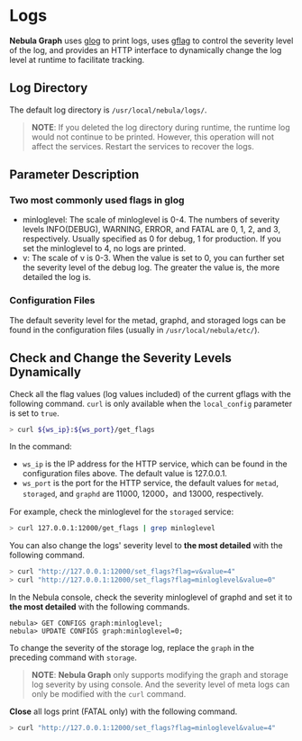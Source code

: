 # Logs

**Nebula Graph** uses [glog](https://github.com/google/glog) to print logs, uses [gflag](https://gflags.github.io/gflags/) to control the severity level of the log, and provides an HTTP interface to dynamically change the log level at runtime to facilitate tracking.

## Log Directory

The default log directory is `/usr/local/nebula/logs/`.

> **NOTE**: If you deleted the log directory during runtime, the runtime log would not continue to be printed. However, this operation will not affect the services. Restart the services to recover the logs.

## Parameter Description

### Two most commonly used flags in glog

- minloglevel: The scale of minloglevel is 0-4. The numbers of severity levels INFO(DEBUG), WARNING, ERROR, and FATAL are 0, 1, 2, and 3, respectively. Usually specified as 0 for debug, 1 for production. If you set the minloglevel to 4, no logs are printed.
- v: The scale of v is 0-3. When the value is set to 0,  you can further set the severity level of the debug log. The greater the value is, the more detailed the log is.

### Configuration Files

The default severity level for the metad, graphd, and storaged logs can be found in the configuration files (usually in `/usr/local/nebula/etc/`).

## Check and Change the Severity Levels Dynamically

Check all the flag values (log values included) of the current gflags with the following command. `curl` is only available when the `local_config` parameter is set to `true`.

```bash
> curl ${ws_ip}:${ws_port}/get_flags
```

In the command:

- `ws_ip` is the IP address for the HTTP service, which can be found in the configuration files above. The default value is 127.0.0.1.
- `ws_port` is the port for the HTTP service, the default values for `metad`, `storaged`, and `graphd` are 11000, 12000，and 13000, respectively.

For example, check the minloglevel for the `storaged` service:

```bash
> curl 127.0.0.1:12000/get_flags | grep minloglevel
```

You can also change the logs' severity level to **the most detailed** with the following command.

```bash
> curl "http://127.0.0.1:12000/set_flags?flag=v&value=4"
> curl "http://127.0.0.1:12000/set_flags?flag=minloglevel&value=0"
```

In the Nebula console, check the severity minloglevel of graphd and set it to **the most detailed** with the following commands.

```ngql
nebula> GET CONFIGS graph:minloglevel;
nebula> UPDATE CONFIGS graph:minloglevel=0;
```

To change the severity of the storage log, replace the `graph` in the preceding command with `storage`.

> **NOTE**: **Nebula Graph** only supports modifying the graph and storage log severity by using console. And the severity level of meta logs can only be modified with the `curl` command.

**Close** all logs print (FATAL only) with the following command.

```bash
> curl "http://127.0.0.1:12000/set_flags?flag=minloglevel&value=4"
```
